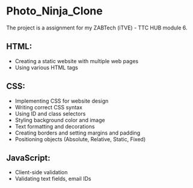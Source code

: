 # Photo_Ninja_Clone
The project is a assignment for my ZABTech (iTVE) - TTC HUB module 6.

## HTML:

- Creating a static website with multiple web pages
- Using various HTML tags

## CSS:

- Implementing CSS for website design
- Writing correct CSS syntax
- Using ID and class selectors
- Styling background color and image
- Text formatting and decorations
- Creating borders and setting margins and padding
- Positioning objects (Absolute, Relative, Static, Fixed)

## JavaScript:

- Client-side validation
- Validating text fields, email IDs
<!-- - Counting characters in a field and restricting text field length -->

